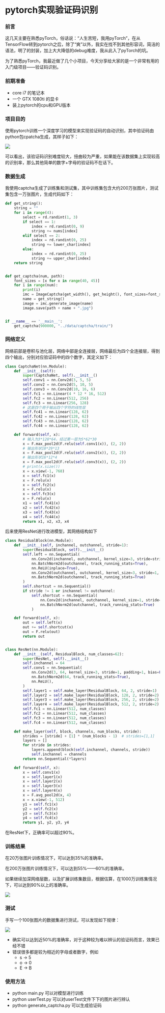 # pytorch实现验证码识别

### 前言

这几天主要在熟悉pyTorch，俗话说：“人生苦短，我用pyTorch”，在从TensorFlow转到pytorch之后，除了“爽”以外，我实在找不到其他形容词，简洁的语法，明了的封装，加上大大降低的debug难度，我从此入了pyTorch的坑。

为了熟悉pyTorch，我最近做了几个小项目，今天分享给大家的是一个非常有用的入门级项目——验证码识别。



### 前期准备

- core i7 的笔记本
- 一个 GTX 1080ti 的显卡
- 装上pytorch的cpu和GPU版本



### 项目目的

使用pytorch训练一个深度学习的模型来实现验证码的自动识别，其中验证码由python包cpatcha生成，其样子如下：

![](./image/2019-2-24-1.jpg)

可以看出，该验证码识别难度较大，扭曲较为严重，如果能在该数据集上实现较高的识别率，那么其他简单的数字+字母的验证码不在话下。



### 数据生成

我使用captcha生成了训练集和测试集，其中训练集包含大约200万张图片，测试集包含一万张图片，生成代码如下：

```python
def get_string():
    string = ""
    for i in range(4):
        select = rd.randint(1, 3)
        if select == 1:
            index = rd.randint(0, 9)
            string += nums[index]
        elif select == 2:
            index = rd.randint(0, 25)
            string += lower_char[index]
        else:
            index = rd.randint(0, 25)
            string += upper_char[index]
    return string


def get_captcha(num, path):
    font_sizes = [x for x in range(40, 45)]
    for i in range(num):
        print(i)
        imc = ImageCaptcha(get_width(), get_height(), font_sizes=font_sizes)
        name = get_string()
        image = imc.generate_image(name)
        image.save(path + name + ".jpg")


if __name__ == '__main__':
    get_captcha(900000, "../data/captcha/train/")
```



### 网络定义

网络前部是卷积与池化层，网络中部是全连接层，网络最后为四个全连接层，得到四个输出，分别对应验证码中的四个数字，其定义如下：

```python
class CaptchaNet(nn.Module):
    def __init__(self):
        super(CaptchaNet, self).__init__()
        self.conv1 = nn.Conv2d(3, 5, 5)
        self.conv2 = nn.Conv2d(5, 10, 5)
        self.conv3 = nn.Conv2d(10, 16, 6)
        self.fc1 = nn.Linear(4 * 12 * 16, 512)
        self.fc2 = nn.Linear(512, 256)
        self.fc3 = nn.Linear(256, 128)
        # 这是四个用于输出四个字符的线性层
        self.fc41 = nn.Linear(128, 62)
        self.fc42 = nn.Linear(128, 62)
        self.fc43 = nn.Linear(128, 62)
        self.fc44 = nn.Linear(128, 62)

    def forward(self, x):
        # 输入为3*128*64，经过第一层为5*62*30
        x = F.max_pool2d(F.relu(self.conv1(x)), (2, 2))
        # 输出形状10*29*13
        x = F.max_pool2d(F.relu(self.conv2(x)), (2, 2))
        # 输出形状16*12*4
        x = F.max_pool2d(F.relu(self.conv3(x)), (2, 2))
        # print(x.size())
        x = x.view(-1, 768)
        x = self.fc1(x)
        x = F.relu(x)
        x = self.fc2(x)
        x = F.relu(x)
        x = self.fc3(x)
        x = F.relu(x)
        x1 = self.fc41(x)
        x2 = self.fc42(x)
        x3 = self.fc43(x)
        x4 = self.fc44(x)
        return x1, x2, x3, x4
```

后来使用ResNet进行改进模型，其网络结构如下

```python
class ResidualBlock(nn.Module):
    def __init__(self, inchannel, outchannel, stride=1):
        super(ResidualBlock, self).__init__()
        self.left = nn.Sequential(
            nn.Conv2d(inchannel, outchannel, kernel_size=3, stride=stride, padding=1, bias=False),
            nn.BatchNorm2d(outchannel, track_running_stats=True),
            nn.ReLU(inplace=True),
            nn.Conv2d(outchannel, outchannel, kernel_size=3, stride=1, padding=1, bias=False),
            nn.BatchNorm2d(outchannel, track_running_stats=True)
        )
        self.shortcut = nn.Sequential()
        if stride != 1 or inchannel != outchannel:
            self.shortcut = nn.Sequential(
                nn.Conv2d(inchannel, outchannel, kernel_size=1, stride=stride, bias=False),
                nn.BatchNorm2d(outchannel, track_running_stats=True)
            )

    def forward(self, x):
        out = self.left(x)
        out += self.shortcut(x)
        out = F.relu(out)
        return out


class ResNet(nn.Module):
    def __init__(self, ResidualBlock, num_classes=62):
        super(ResNet, self).__init__()
        self.inchannel = 64
        self.conv1 = nn.Sequential(
            nn.Conv2d(3, 64, kernel_size=3, stride=1, padding=1, bias=False),
            nn.BatchNorm2d(64, track_running_stats=True),
            nn.ReLU(),
        )
        self.layer1 = self.make_layer(ResidualBlock, 64, 2, stride=1)
        self.layer2 = self.make_layer(ResidualBlock, 128, 2, stride=2)
        self.layer3 = self.make_layer(ResidualBlock, 256, 2, stride=2)
        self.layer4 = self.make_layer(ResidualBlock, 512, 2, stride=2)
        self.fc1 = nn.Linear(512, num_classes)
        self.fc2 = nn.Linear(512, num_classes)
        self.fc3 = nn.Linear(512, num_classes)
        self.fc4 = nn.Linear(512, num_classes)

    def make_layer(self, block, channels, num_blocks, stride):
        strides = [stride] + [1] * (num_blocks - 1)  # strides=[1,1]
        layers = []
        for stride in strides:
            layers.append(block(self.inchannel, channels, stride))
            self.inchannel = channels
        return nn.Sequential(*layers)

    def forward(self, x):
        x = self.conv1(x)
        x = self.layer1(x)
        x = self.layer2(x)
        x = self.layer3(x)
        x = self.layer4(x)
        x = F.avg_pool2d(x, 4)
        x = x.view(-1, 512)
        y1 = self.fc1(x)
        y2 = self.fc2(x)
        y3 = self.fc3(x)
        y4 = self.fc4(x)
        return y1, y2, y3, y4
```

在ResNet下，正确率可以超过90%。



### 训练结果

在20万张图片训练情况下，可以达到35%的准确率。

在200万张图片训练情况下，可以达到55%——60%的准确率。

如果继续加深网络层数，以及扩展训练集数目，根据估算，在1000万训练集情况下，可以达到90%以上的准确率。

![](./image/2019-2-24-2.jpg)



### 测试

手写一个100张图片的数据集进行测试，可以发现如下规律：

![](./image/2019-2-24-3.jpg)

- 确实可以达到近50%的准确率，对于这种较为难以辨认的验证码而言，效果已经不错
- 错误很多都是较为相近的字母或者数字，例如
    - s -> 5
    - o -> 0
    - E -> B



### 使用方法

- python main.py 可以对模型进行训练
- python userTest.py 可以对userTest文件下下的图片进行辨认
- python generate_captcha.py 可以生成验证码